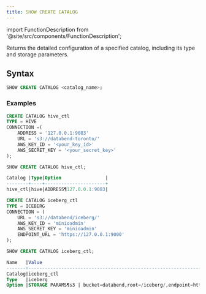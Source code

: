 ```yaml
---
title: SHOW CREATE CATALOG
---
```


import FunctionDescription from '@site/src/components/FunctionDescription';

<FunctionDescription description="Introduced or updated: v1.2.53"/>

Returns the detailed configuration of a specified catalog, including its type and storage parameters.

## Syntax

```sql
SHOW CREATE CATALOG <catalog_name>;
```

### Examples

```sql
CREATE CATALOG hive_ctl 
TYPE = HIVE 
CONNECTION =(
    ADDRESS = '127.0.0.1:9083' 
    URL = 's3://databend-toronto/' 
    AWS_KEY_ID = '<your_key_id>' 
    AWS_SECRET_KEY = '<your_secret_key>' 
);

SHOW CREATE CATALOG hive_ctl;

Catalog |Type|Option                |
--------+----+----------------------+
hive_ctl|hive|ADDRESS¶127.0.0.1:9083|

CREATE CATALOG iceberg_ctl
TYPE = ICEBERG
CONNECTION = (
    URL = 's3://databend/iceberg/'
    AWS_KEY_ID = 'minioadmin'
    AWS_SECRET_KEY = 'minioadmin'
    ENDPOINT_URL = 'https://127.0.0.1:9000'
);

SHOW CREATE CATALOG iceberg_ctl;

Name   |Value                                                                             |
-------+----------------------------------------------------------------------------------+
Catalog|iceberg_ctl                                                                       |
Type   |iceberg                                                                           |
Option |STORAGE PARAMS¶s3 | bucket=databend,root=/iceberg/,endpoint=https://127.0.0.1:9000|
```
